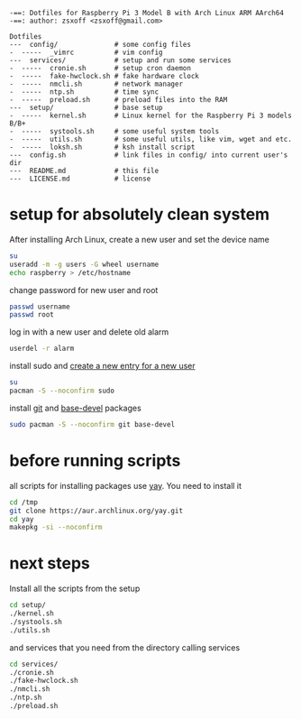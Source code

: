 ```
-==: Dotfiles for Raspberry Pi 3 Model B with Arch Linux ARM AArch64
-==: author: zsxoff <zsxoff@gmail.com>

Dotfiles
---  config/              # some config files
-  -----  _vimrc          # vim config
---  services/            # setup and run some services
-  -----  cronie.sh       # setup cron daemon
-  -----  fake-hwclock.sh # fake hardware clock
-  -----  nmcli.sh        # network manager
-  -----  ntp.sh          # time sync
-  -----  preload.sh      # preload files into the RAM
---  setup/               # base setup
-  -----  kernel.sh       # Linux kernel for the Raspberry Pi 3 models B/B+
-  -----  systools.sh     # some useful system tools
-  -----  utils.sh        # some useful utils, like vim, wget and etc.
-  -----  loksh.sh        # ksh install script
---  config.sh            # link files in config/ into current user's dir
---  README.md            # this file
---  LICENSE.md           # license
```

# setup for absolutely clean system
After installing Arch Linux, create a new user and set the device name

```bash
su
useradd -m -g users -G wheel username
echo raspberry > /etc/hostname
```

change password for new user and root
```bash
passwd username
passwd root
```

log in with a new user and delete old alarm
```bash
userdel -r alarm
```

install sudo and [create a new entry for a new user](https://wiki.archlinux.org/index.php/Sudo#Configuration)
```bash
su
pacman -S --noconfirm sudo
```

install [git](https://wiki.archlinux.org/index.php/git) and [base-devel](https://www.archlinux.org/groups/x86_64/base-devel/) packages
```bash
sudo pacman -S --noconfirm git base-devel
```

# before running scripts
all scripts for installing packages use [yay](https://github.com/Jguer/yay). You need to install it
```bash
cd /tmp
git clone https://aur.archlinux.org/yay.git
cd yay
makepkg -si --noconfirm
```

# next steps
Install all the scripts from the setup
```bash
cd setup/
./kernel.sh
./systools.sh
./utils.sh
```

and services that you need from the directory calling services
```bash
cd services/
./cronie.sh
./fake-hwclock.sh
./nmcli.sh
./ntp.sh
./preload.sh
```
